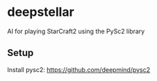 # deepstellar
AI for playing StarCraft2 using the PySc2 library

## Setup

Install pysc2: https://github.com/deepmind/pysc2
